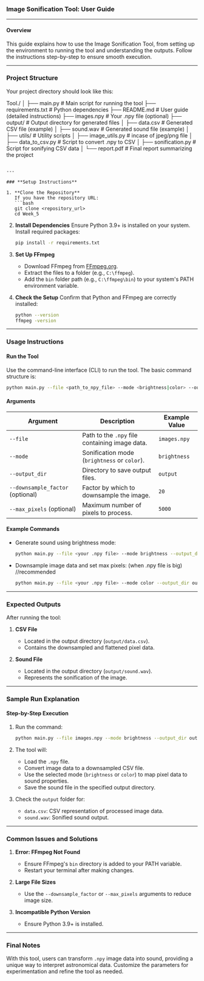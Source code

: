 ### **Image Sonification Tool: User Guide**

---

#### **Overview**
This guide explains how to use the Image Sonification Tool, from setting up the environment to running the tool and understanding the outputs. Follow the instructions step-by-step to ensure smooth execution.

---

### **Project Structure**
Your project directory should look like this:

Tool./
│
├── main.py                  # Main script for running the tool
├── requirements.txt         # Python dependencies
├── README.md                # User guide (detailed instructions)
├── images.npy               # Your .npy file (optional)
├── output/                  # Output directory for generated files
│   ├── data.csv             # Generated CSV file (example)
│   ├── sound.wav            # Generated sound file (example)
│
├── utils/                   # Utility scripts
│   ├── image_utils.py          # incase of jpeg/png file
│   ├── data_to_csv.py       # Script to convert .npy to CSV
│   ├── sonification.py      # Script for sonifying CSV data
│
└── report.pdf               # Final report summarizing the project
```

---

### **Setup Instructions**

1. **Clone the Repository**
   If you have the repository URL:
   ```bash
   git clone <repository_url>
   cd Week_5
   ```

2. **Install Dependencies**
   Ensure Python 3.9+ is installed on your system. Install required packages:
   ```bash
   pip install -r requirements.txt
   ```

3. **Set Up FFmpeg**
   - Download FFmpeg from [FFmpeg.org](https://ffmpeg.org/).
   - Extract the files to a folder (e.g., `C:\ffmpeg`).
   - Add the `bin` folder path (e.g., `C:\ffmpeg\bin`) to your system's PATH environment variable.

4. **Check the Setup**
   Confirm that Python and FFmpeg are correctly installed:
   ```bash
   python --version
   ffmpeg -version
   ```

---

### **Usage Instructions**

#### **Run the Tool**
Use the command-line interface (CLI) to run the tool. The basic command structure is:

```bash
python main.py --file <path_to_npy_file> --mode <brightness|color> --output_dir <output_directory> [--downsample_factor <value>] [--max_pixels <value>]
```

#### **Arguments**
| Argument            | Description                                                 | Example Value              |
|---------------------|-------------------------------------------------------------|----------------------------|
| `--file`            | Path to the `.npy` file containing image data.              | `images.npy`               |
| `--mode`            | Sonification mode (`brightness` or `color`).                | `brightness`               |
| `--output_dir`      | Directory to save output files.                             | `output`                   |
| `--downsample_factor` (optional) | Factor by which to downsample the image.         | `20`                       |
| `--max_pixels` (optional) | Maximum number of pixels to process.                       | `5000`                     |

#### **Example Commands**
- Generate sound using brightness mode:
  ```bash
  python main.py --file <your .npy file> --mode brightness --output_dir output
  ```
- Downsample image data and set max pixels: (when .npy file is big) //recommended
  ```bash
  python main.py --file <your .npy file> --mode color --output_dir output --downsample_factor 20 --max_pixels 5000
  ```

---

### **Expected Outputs**
After running the tool:
1. **CSV File**
   - Located in the output directory (`output/data.csv`).
   - Contains the downsampled and flattened pixel data.

2. **Sound File**
   - Located in the output directory (`output/sound.wav`).
   - Represents the sonification of the image.

---

### **Sample Run Explanation**

#### **Step-by-Step Execution**
1. Run the command:
   ```bash
   python main.py --file images.npy --mode brightness --output_dir output --downsample_factor 20 --max_pixels 5000
   ```
2. The tool will:
   - Load the `.npy` file.
   - Convert image data to a downsampled CSV file.
   - Use the selected mode (`brightness` or `color`) to map pixel data to sound properties.
   - Save the sound file in the specified output directory.

3. Check the `output` folder for:
   - `data.csv`: CSV representation of processed image data.
   - `sound.wav`: Sonified sound output.

---

### **Common Issues and Solutions**

1. **Error: FFmpeg Not Found**
   - Ensure FFmpeg's `bin` directory is added to your PATH variable.
   - Restart your terminal after making changes.

2. **Large File Sizes**
   - Use the `--downsample_factor` or `--max_pixels` arguments to reduce image size.

3. **Incompatible Python Version**
   - Ensure Python 3.9+ is installed.

---

### **Final Notes**
With this tool, users can transform `.npy` image data into sound, providing a unique way to interpret astronomical data. Customize the parameters for experimentation and refine the tool as needed.
